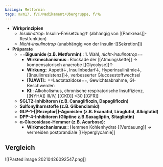 ```yaml
---
bazinga: Metformin
tags: m/m17, f/💊/Medikament/Übergruppe, f/🗞️
---
```

- **Wirkprinzipien**
	- *Insulinotrop:* Insulin-Freisetzung↑ (abhängig von [[Pankreas]]-Restfunktion)
	- *Nicht-insulinotrop* (unabhängig von der Insulin-[[Sekretion]])
- **Präparate**
	- ==**Biguanide (z.B. Metformin)**:: 1. Wahl, *nicht-insulinotrop*==
		- **Wirkmechanismus**:: Blockade der [[Atmungskette]] → kompensatorisch anaerobe [[Glycolyse]]↑
		- **Wirkung**:: Appetit↓, Insulinbedarf↓, Hyperinsulinämie↓, [[Insulinresistenz]]↓, verbesserter Glucosestoffwechsel
		- **[[UAW]]**:: ==Lactatazidose==, Gewichtsabnahme, GI-Beschwerden
		- **KI**:: Alkoholismus, chronische respiratorische Insuffizienz, [[NYHA]] III/IV, [[CKD]] <30 [[GFR]]
	- **SGLT2-Inhibitoren (z.B. Canagliflozin, Dapagliflozin)**
	- **Sulfonylharnstoffe (z.B. Glibenclamid)**
	- **GLP-1-[[Rezeptor]]-Agonisten (z.B. Exanatid, Liraglutid, Albiglutid)**
	- **DPP-4-Inhibitoren (Gliptine z.B.Saxagliptin, Sitagliptin)**
	- **α-Glucosidase-Hemmer (z.B. Acarbose):**
		- **Wirkmechanismus**:: Hemmen Kohlenhydrat-[[Verdauung]] → vermeiden postprandiale [[Hyperglycämie]]

## Vergleich
![[Pasted image 20210426092547.png]]